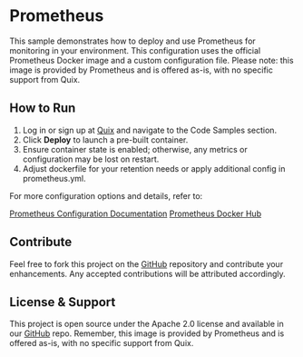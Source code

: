 # Prometheus

This sample demonstrates how to deploy and use Prometheus for monitoring in your environment. This configuration uses the official Prometheus Docker image and a custom configuration file. Please note: this image is provided by Prometheus and is offered as-is, with no specific support from Quix.

## How to Run

1. Log in or sign up at [Quix](https://portal.platform.quix.io/signup?xlink=github) and navigate to the Code Samples section.
2. Click **Deploy** to launch a pre-built container.
3. Ensure container state is enabled; otherwise, any metrics or configuration may be lost on restart.
4. Adjust dockerfile for your retention needs or apply additional config in prometheus.yml.

For more configuration options and details, refer to:

[Prometheus Configuration Documentation](https://prometheus.io/docs/prometheus/latest/configuration/configuration/)
[Prometheus Docker Hub](https://hub.docker.com/r/prom/prometheus)

## Contribute

Feel free to fork this project on the [GitHub](https://github.com/quixio/quix-samples) repository and contribute your enhancements. Any accepted contributions will be attributed accordingly.

## License & Support

This project is open source under the Apache 2.0 license and available in our [GitHub](https://github.com/quixio/quix-samples) repo. Remember, this image is provided by Prometheus and is offered as-is, with no specific support from Quix.
